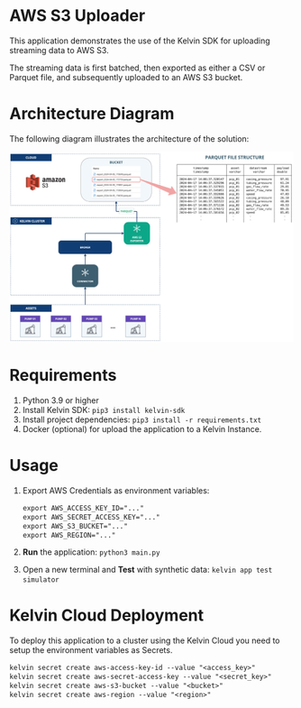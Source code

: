 # AWS S3 Uploader
This application demonstrates the use of the Kelvin SDK for uploading streaming data to AWS S3.

The streaming data is first batched, then exported as either a CSV or Parquet file, and subsequently uploaded to an AWS S3 bucket.

# Architecture Diagram
The following diagram illustrates the architecture of the solution:

![Architecture](./assets/architecture-diagram.jpg)

# Requirements
1. Python 3.9 or higher
2. Install Kelvin SDK: `pip3 install kelvin-sdk`
3. Install project dependencies: `pip3 install -r requirements.txt`
4. Docker (optional) for upload the application to a Kelvin Instance.

# Usage
1. Export AWS Credentials as environment variables:
    ```
    export AWS_ACCESS_KEY_ID="..."
    export AWS_SECRET_ACCESS_KEY="..."
    export AWS_S3_BUCKET="..."
    export AWS_REGION="..."
    ```

2. **Run** the application: `python3 main.py`
3. Open a new terminal and **Test** with synthetic data: `kelvin app test simulator`

# Kelvin Cloud Deployment
To deploy this application to a cluster using the Kelvin Cloud you need to setup the environment variables as Secrets.

```
kelvin secret create aws-access-key-id --value "<access_key>"
kelvin secret create aws-secret-access-key --value "<secret_key>"
kelvin secret create aws-s3-bucket --value "<bucket>"
kelvin secret create aws-region --value "<region>"
```